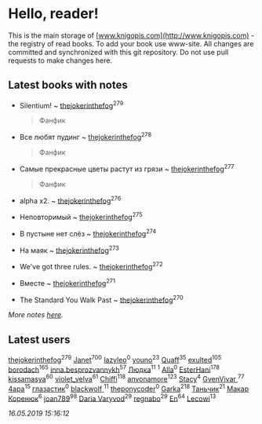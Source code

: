 # Hello, reader!
This is the main storage of [www.knigopis.com](http://www.knigopis.com) - the registry of read books.
To add your book use www-site. All changes are committed and synchronized with this git repository.
Do not use pull requests to make changes here.


## Latest books with notes
* Silentium! ~ [thejokerinthefog](users/317/317244423-vkontakte)<sup>279</sup>
    > Фанфик

* Все любят пудинг ~ [thejokerinthefog](users/317/317244423-vkontakte)<sup>278</sup>
    > Фанфик

* Самые прекрасные цветы растут из грязи ~ [thejokerinthefog](users/317/317244423-vkontakte)<sup>277</sup>
    > Фанфик

* alpha x2. ~ [thejokerinthefog](users/317/317244423-vkontakte)<sup>276</sup>

* Неповторимый ~ [thejokerinthefog](users/317/317244423-vkontakte)<sup>275</sup>

* В пустыне нет слёз ~ [thejokerinthefog](users/317/317244423-vkontakte)<sup>274</sup>

* На маяк ~ [thejokerinthefog](users/317/317244423-vkontakte)<sup>273</sup>

* We've got three rules. ~ [thejokerinthefog](users/317/317244423-vkontakte)<sup>272</sup>

* Вместе ~ [thejokerinthefog](users/317/317244423-vkontakte)<sup>271</sup>

* The Standard You Walk Past ~ [thejokerinthefog](users/317/317244423-vkontakte)<sup>270</sup>


_More notes [here](latest_books_with_notes.md)._


## Latest users
[thejokerinthefog](users/317/317244423-vkontakte)<sup>279</sup> 
[Janet](users/108/108113656204404967440-google)<sup>700</sup> 
[lazyleo](users/116/116845519572391639637-google)<sup>0</sup> 
[youno](users/302/302928912-vkontakte)<sup>23</sup> 
[Quaff](users/122/12267158-vkontakte)<sup>35</sup> 
[exulted](users/100/100599204551896265722-google)<sup>105</sup> 
[borodach](users/157/15706320-vkontakte)<sup>165</sup> 
[inna.besprozvannykh](users/733/73323849-yandex)<sup>57</sup> 
[Людка](users/111/111038749-vkontakte)<sup>11</sup> 
[](users/114/114792281744850455512-google)<sup>1</sup> 
[Alla](users/103/103352250712959229257-google)<sup>0</sup> 
[EsterHani](users/305/30558181-vkontakte)<sup>178</sup> 
[kissamasya](users/684/68439978-vkontakte)<sup>60</sup> 
[violet_velva](users/116/116961712580551399099-google)<sup>61</sup> 
[Chiffi](users/105/105831994080785626680-google)<sup>118</sup> 
[anvonamore](users/595/5957175-vkontakte)<sup>123</sup> 
[Stacy](users/309/30902475-vkontakte)<sup>4</sup> 
[GvenVivar ](users/158/158266434925901-facebook)<sup>77</sup> 
[4apa](users/117/117392596378069249667-google)<sup>15</sup> 
[глазастик](users/115/115257673890455357280-google)<sup>0</sup> 
[blackwolf ](users/236/236639644-vkontakte)<sup>11</sup> 
[theponycoder](users/195/195144442-vkontakte)<sup>0</sup> 
[Garka](users/115/115753719718250012620-google)<sup>218</sup> 
[Таньчик](users/209/2096581563762610-facebook)<sup>21</sup> 
[Макар Коренюк](users/126/126368737-vkontakte)<sup>6</sup> 
[joan789](users/240/2401650-vkontakte)<sup>98</sup> 
[Daria Varyvod](users/829/829893410524253-facebook)<sup>29</sup> 
[regnabo](users/870/870059322-yandex)<sup>29</sup> 
[En](users/333/333646551-vkontakte)<sup>64</sup> 
[Lecowi](users/521/521873425-vkontakte)<sup>13</sup> 


_16.05.2019 15:16:12_
